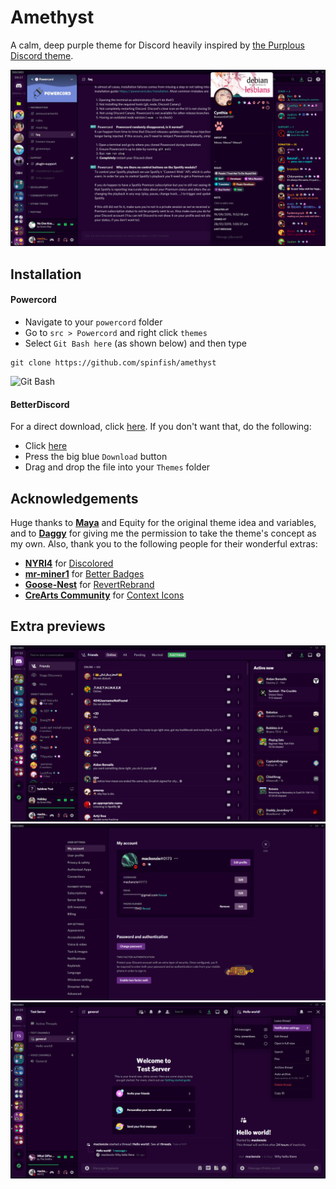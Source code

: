 # Amethyst
A calm, deep purple theme for Discord heavily inspired by [the Purplous Discord theme](https://github.com/XuaTheGrate/Purplous 'Thanks, Maya and Equity!').

![Main Preview](https://github.com/spinfish/images/blob/master/amethyst/preview_1.png)

## Installation
#### Powercord
- Navigate to your `powercord` folder
- Go to `src > Powercord` and right click `themes`
- Select `Git Bash here` (as shown below) and then type

```shell
git clone https://github.com/spinfish/amethyst
```

![Git Bash](https://media.discordapp.net/attachments/678012423067926539/835658793253470308/git_bash_here.png)

#### BetterDiscord
For a direct download, click [here](https://betterdiscord.app/Download?id=422). If you don't want that, do the following:

- Click [here](https://betterdiscord.app/theme/Amethyst)
- Press the big blue `Download` button
- Drag and drop the file into your `Themes` folder

## Acknowledgements
Huge thanks to **[Maya](https://github.com/XuaTheGrate)** and Equity for the original theme idea and variables, and to **[Daggy](https://github.com/Daggy1234)** for giving me the permission to take the theme's concept as my own. Also, thank you to the following people for their wonderful extras:

- **[NYRI4](https://github.com/NYRI4)** for [Discolored](https://github.com/NYRI4/Discolored)
- **[mr-miner1](https://github.com/mr-miner1)** for [Better Badges](https://github.com/mr-miner1/Better-Badges)
- **[Goose-Nest](https://github.com/Goose-Nest/)** for [RevertRebrand](https://github.com/Goose-Nest/GT-RevertRebrand)
- **[CreArts Community](https://github.com/CreArts-Community)** for [Context Icons](https://github.com/CreArts-Community/Context-Icons)

## Extra previews

![Preview Two](https://github.com/spinfish/images/blob/master/amethyst/preview_2.png)
![Preview Three](https://github.com/spinfish/images/blob/master/amethyst/preview_3.png)
![Preview Four](https://github.com/spinfish/images/blob/master/amethyst/preview_4.png)